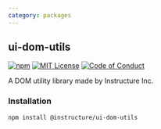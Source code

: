 ```yaml
---
category: packages
---
```


## ui-dom-utils

[![npm][npm]][npm-url]
[![MIT License][license-badge]][license]
[![Code of Conduct][coc-badge]][coc]

A DOM utility library made by Instructure Inc.

### Installation

```sh
npm install @instructure/ui-dom-utils
```

[npm]: https://img.shields.io/npm/v/@instructure/ui-dom-utils.svg
[npm-url]: https://npmjs.com/package/@instructure/ui-dom-utils
[license-badge]: https://img.shields.io/npm/l/instructure-ui.svg?style=flat-square
[license]: https://github.com/instructure/instructure-ui/blob/master/LICENSE
[coc-badge]: https://img.shields.io/badge/code%20of-conduct-ff69b4.svg?style=flat-square
[coc]: https://github.com/instructure/instructure-ui/blob/master/CODE_OF_CONDUCT.md
